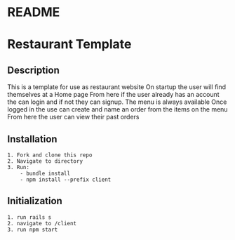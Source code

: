 # README

# Restaurant Template
 
## Description
 This is a template for use as restaurant website
 On startup the user will find themselves at a Home page
 From here if the user already has an account the can login and if not they can signup.
 The menu is always available
 Once logged in the use can create and name an order from the items on the menu
 From here the user can view their past orders 

## Installation
    1. Fork and clone this repo
    2. Navigate to directory
    3. Run:
        - bundle install
        - npm install --prefix client

## Initialization 
    1. run rails s
    2. navigate to /client
    3. run npm start

